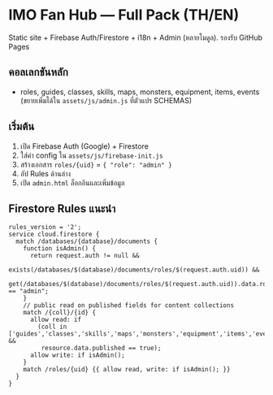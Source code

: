 
# IMO Fan Hub — Full Pack (TH/EN)

Static site + Firebase Auth/Firestore + i18n + Admin (หลายโมดูล). รองรับ GitHub Pages

## คอลเลกชันหลัก
- roles, guides, classes, skills, maps, monsters, equipment, items, events
(ขยายเพิ่มได้ใน `assets/js/admin.js` ที่ตัวแปร SCHEMAS)

## เริ่มต้น
1) เปิด Firebase Auth (Google) + Firestore
2) ใส่ค่า config ใน `assets/js/firebase-init.js`
3) สร้างเอกสาร `roles/{uid}` = `{ "role": "admin" }`
4) อัป Rules ด้านล่าง
5) เปิด `admin.html` ล็อกอินและเพิ่มข้อมูล

## Firestore Rules แนะนำ
```
rules_version = '2';
service cloud.firestore {
  match /databases/{database}/documents {
    function isAdmin() {
      return request.auth != null &&
             exists(/databases/$(database)/documents/roles/$(request.auth.uid)) &&
             get(/databases/$(database)/documents/roles/$(request.auth.uid)).data.role == "admin";
    }
    // public read on published fields for content collections
    match /{coll}/{id} {
      allow read: if
        (coll in ['guides','classes','skills','maps','monsters','equipment','items','events'] &&
         resource.data.published == true);
      allow write: if isAdmin();
    }
    match /roles/{uid} {{ allow read, write: if isAdmin(); }}
  }
}
```
